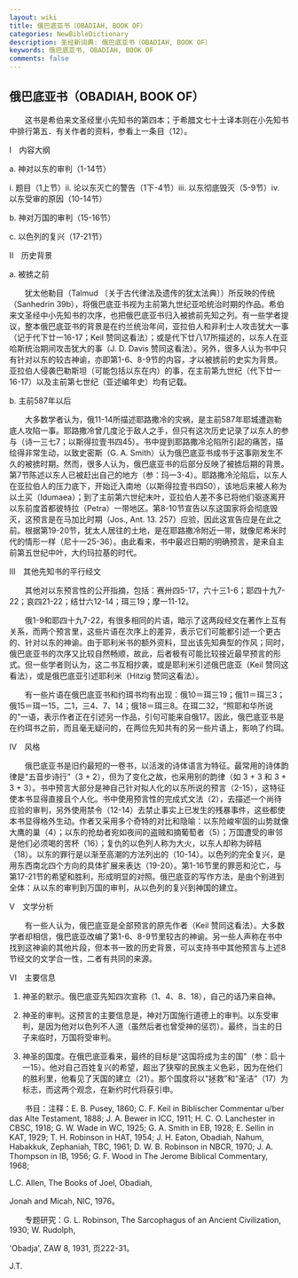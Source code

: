 ```yaml
---
layout: wiki
title: 俄巴底亚书（OBADIAH, BOOK OF）
categories: NewBibleDictionary
description: 圣经新词典: 俄巴底亚书（OBADIAH, BOOK OF）
keywords: 俄巴底亚书, OBADIAH, BOOK OF
comments: false
---
```


## 俄巴底亚书（OBADIAH, BOOK OF）

　　这书是希伯来文圣经里小先知书的第四本；于希腊文七十士译本则在小先知书中排行第五．有关作者的资料，参看上一条目（12）。

Ⅰ　内容大纲

a. 神对以东的审判（1-14节）

i.  题目（1上节）ii.  论以东灭亡的警告（1下-4节）iii. 以东彻底毁灭（5-9节）iv. 以东受审的原因（10-14节）

b. 神对万国的审判（15-16节）

c. 以色列的复兴（17-21节）

Ⅱ　历史背景

a. 被掳之前

　　犹太他勒目（Talmud 〔关于古代律法及遗传的犹太法典〕）所反映的传统（Sanhedrin 39b），将俄巴底亚书视为主前第九世纪亚哈统治时期的作品。希伯来文圣经中小先知书的次序，也把俄巴底亚书归入被掳前先知之列。有一些学者提议，整本俄巴底亚书的背景是在约兰统治年间，亚拉伯人和非利士人攻击犹大一事（记于代下廿一16-17；Keil 赞同这看法）；或是代下廿八17所描述的，以东人在亚哈斯统治期间攻击犹大的事（J. D. Davis 赞同这看法）。另外，很多人认为书中只有针对以东的较古神谕，亦即第1-6、8-9节的内容，才以被掳前的史实为背景。亚拉伯人侵袭巴勒斯坦（可能包括以东在内）的事，在主前第九世纪（代下廿一16-17）以及主前第七世纪（亚述编年史）均有记载。

b. 主前587年以后

　　大多数学者认为，俄11-14所描述耶路撒冷的灾祸，是主前587年耶城遭迦勒底人攻陷一事。耶路撒冷曾几度沦于敌人之手，但只有这次历史记录了以东人的参与（诗一三七7；以斯得拉壹书四45）。书中提到耶路撒冷沦陷所引起的痛苦，描绘得非常生动，以致史密斯（G. A. Smith）认为俄巴底亚书成书于这事刚发生不久的被掳时期。然而，很多人认为，俄巴底亚书的后部分反映了被掳后期的背景。第7节陈述以东人已被赶出自己的地方（参：玛一3-4）。耶路撒冷沦陷后，以东人在亚拉伯人的压力底下，开始迁入南地（以斯得拉壹书四50），该地后来被人称为以土买（Idumaea）；到了主前第六世纪末叶，亚拉伯人差不多已将他们驱逐离开以东前度首都彼特拉（Petra）一带地区。第8-10节宣告以东这国家将会彻底毁灭，这预言是在马加比时期（Jos., Ant. 13. 257）应验，因此这宣告应是在此之前。根据第19-20节，犹太人居往的土地，是在耶路撒冷附近一带，就像尼希米时代的情形一样（尼十一25-36）。由此看来，书中最迟日期的明确预言，是来自主前第五世纪中叶，大约玛拉基的时代。

Ⅲ　其他先知书的平行经文

　　其他对以东预言性的公开指摘，包括：赛卅四5-17，六十三1-6；耶四十九7-22；哀四21-22；结廿六12-14；珥三19；摩一11-12。

　　俄1-9和耶四十九7-22，有很多相同的片语，暗示了这两段经文在著作上互有关系，而两个预言里，这些片语在次序上的差异，表示它们可能都引述一个更古的、针对以东的神谕。由于耶利米书的额外资料，显出该先知典型的作风；同时，俄巴底亚书的次序又比较自然畅顺，故此，后者极有可能比较接近最早预言的形式。但一些学者则认为，这二书互相抄袭，或是耶利米引述俄巴底亚（Keil 赞同这看法），或是俄巴底亚引述耶利米（Hitzig 赞同这看法）。

　　有一些片语在俄巴底亚书和约珥书均有出现：俄10＝珥三19；俄11＝珥三3；俄15＝珥一15，二1，三4、7、14；俄18＝珥三8。在珥二32，“照耶和华所说的”一语，表示作者正在引述另一作品，引句可能来自俄17。因此，俄巴底亚书是在约珥书之前，而且毫无疑问的，在两位先知共有的另一些片语上，影响了约珥。

Ⅳ　风格

　　俄巴底亚书是旧约最短的一卷书，以活泼的诗体语言为特征。最常用的诗体韵律是“五音步诗行”（3 + 2），但为了变化之故，也采用别的韵律（如 3 + 3 和 3 + 3 + 3）。书中预言大部分是神自己针对拟人化的以东所说的预言（2-15），这特征使本书显得直接且个人化。书中使用预言性的完成式文法（2），去描述一个尚待应验的审判，另外使用禁令（12-14）去禁止事实上已发生的残暴事件，这些都使本书显得格外生动。作者又采用多个奇特的对比和隐喻：以东险峻牢固的山势就像大鹰的巢（4）；以东的抢劫者宛如夜间的盗贼和摘葡萄者（5）；万国遭受的审邻是他们必须喝的苦杯（16）；复仇的以色列人称为大火，以东人却称为碎秸（18）。以东的罪行是以渐至高潮的方法列出的（10-14）。以色列的完全复兴，是用东西南北四个方向的具体扩展来表达（19-20）。第1-16节里的罪恶和沦亡，与第17-21节的希望和胜利，形成明显的对照。俄巴底亚的写作方法，是由个别进到全体：从以东的审判到万国的审判，从以色列的复兴到神国的建立。

Ⅴ　文学分析

　　有一些人认为，俄巴底亚是全部预言的原先作者（Keil 赞同这看法）。大多数学者却相信，俄巴底亚改编了第1-6、8-9节里较古的神谕。另一些人声称在书中找到这神谕的其他片段，但本书一致的历史背景，可以支持书中其他预言与上述8节经文的文学合一性，二者有共同的来源。

Ⅵ　主要信息

1. 神圣的默示。俄巴底亚先知四次宣称（1、4、8、18），自己的话乃来自神。

2. 神圣的审判。这预言的主要信息是，神对万国施行道德上的审判。以东受审判，是因为他对以色列不人道（虽然后者也曾受神的惩罚）。最终，当主的日子来临时，万国将受审判。

3. 神圣的国度。在俄巴底亚看来，最终的目标是“这国将成为主的国”（参：启十一15）。他对自己百姓复兴的希望，超出了狭窄的民族主义色彩，因为在他们的胜利里，他看见了天国的建立（21）。那个国度将以“拯救”和“圣洁”（17）为标志，而这两个观念，在新约时代将获引申。

　　书目：注释：E. B. Pusey, 1860; C. F. Keil in Biblischer Commentar u/ber das Alte Testament, 1888; J. A. Bewer in ICC, 1911; H. C. O. Lanchester in CBSC, 1918; G. W. Wade in WC, 1925; G. A. Smith in EB, 1928; E. Sellin in KAT, 1929; T. H. Robinson in HAT, 1954; J. H. Eaton, Obadiah, Nahum, Habakkuk, Zephaniah, TBC, 1961; D. W. B. Robinson in NBCR, 1970; J. A. Thompson in IB, 1956; G. F. Wood in The Jerome Biblical Commentary, 1968;

L.C. Allen, The Books of Joel, Obadiah,

Jonah and Micah, NIC, 1976。

　　专题研究：G. L. Robinson, The Sarcophagus of an Ancient Civilization, 1930; W. Rudolph,

'Obadja', ZAW 8, 1931, 页222-31。

J.T.






